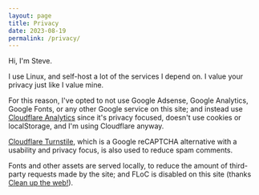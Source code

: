 ```yaml
---
layout: page
title: Privacy
date: 2023-08-19
permalink: /privacy/
---
```

Hi, I'm Steve.

I use Linux, and self-host a lot of the services I depend on. I value your privacy just like I value mine.

For this reason, I've opted to not use Google Adsense, Google Analytics, Google Fonts, or any other Google service on this site; and instead use [Cloudflare Analytics](https://www.cloudflare.com/web-analytics/) since it's privacy focused, doesn't use cookies or localStorage, and I'm using Cloudflare anyway.

[Cloudflare Turnstile](https://www.cloudflare.com/products/turnstile/), which is a Google reCAPTCHA alternative with a usability and privacy focus, is also used to reduce spam comments.

Fonts and other assets are served locally, to reduce the amount of third-party requests made by the site; and FLoC is disabled on this site (thanks [Clean up the web!](https://cleanuptheweb.org/)).
